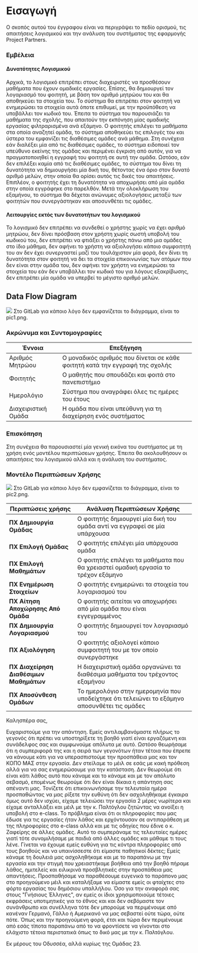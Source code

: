 # Εισαγωγή



Ο σκοπός αυτού του έγγραφου είναι να περιγράψει το πεδίο ορισμού, τις απαιτήσεις λογισμικού και την ανάλυση του συστήματος της εφαρμογής Project Partners.

### Εμβέλεια

#### Δυνατότητες Λογισμικού
Αρχικά, το λογισμικό επιτρέπει στους διαχειριστές να προσθέσουν μαθήματα που έχουν ομαδικές εργασίες. Επίσης, θα δημιουργεί τον λογαριασμό του φοιτητή, με βάση τον αριθμό μητρώου του και θα αποθηκεύει τα στοιχεία του. Το σύστημα θα επιτρέπει στον φοιτητή να ενημερώσει τα στοιχεία αυτά όποτε επιθυμεί, με την προϋπόθεση να υποβάλλει τον κωδικό του. Έπειτα το σύστημα του παρουσιάζει τα μαθήματα της σχολής, που απαιτούν την εκπόνηση μίας ομαδικής εργασίας φιλτραρισμένα ανά εξάμηνο. Ο φοιτητής επιλέγει τα μαθήματα στα οποία αναζητεί ομάδα, το σύστημα αποθηκεύει τις επιλογές του και ύστερα του εμφανίζει τις διαθέσιμες ομάδες ανά μάθημα. Στη συνέχεια εάν διαλέξει μία από τις διαθέσιμες ομάδες, το σύστημα ειδοποιεί τον υπεύθυνο εκείνης της ομάδας και περιμένει έγκριση από αυτόν, για να πραγματοποιηθεί η εγγραφή του φοιτητή σε αυτή την ομάδα. Ωστόσο, εάν δεν επιλέξει καμία από τις διαθέσιμες ομάδες, το σύστημα του δίνει τη δυνατότητα να δημιουργήσει μία δική του, θέτοντας ένα όριο στον δυνατό αριθμό μελών, στην οποία θα ορίσει αυτός τις δικές του απαιτήσεις. Επιπλέον, ο φοιτητής έχει τη δυνατότητα να αποχωρήσει από μία ομάδα στην οποία εγγράφηκε στο παρελθόν. Μετά την ολοκλήρωση του εξαμήνου, το σύστημα θα δέχεται ανώνυμες αξιολογήσεις μεταξύ των φοιτητών που συνεργάστηκαν και αποσυνθέτει τις ομάδες.

#### Λειτουργίες εκτός των δυνατοτήτων του λογισμικού
Το λογισμικό δεν επιτρέπει να συνδεθεί ο χρήστης χωρίς να έχει αριθμό μητρώου, δεν δίνει πρόσβαση στον χρήστη χωρίς σωστή υποβολή του κωδικού του, δεν επιτρέπει να φτιάξει ο χρήστης πάνω από μια ομάδες στο ίδιο μάθημα, δεν αφήνει το χρήστη να αξιολογήσει κάποιο συμφοιτητή του αν δεν έχει συνεργαστεί μαζί του τουλάχιστον μία φορά, δεν δίνει τη δυνατότητα στον φοιτητή να δει τα στοιχεία επικοινωνίας των ατόμων που δεν είναι στην ομάδα του, δεν αφήνει τον χρήστη να ενημερώσει τα στοιχεία του εάν δεν υποβάλλει τον κωδικό του για λόγους εξακρίβωσης, δεν επιτρέπει μία ομάδα να υπερβεί το μέγιστο αριθμό μελών.


## Data Flow Diagram
![](team09\docs\markdown\uml\requirements\pic1.png)
Στο GitLab για κάποιο λόγο δεν εμφανίζεται το διάγραμμα, είναι το pic1.png.
### Ακρώνυμα και Συντομογραφίες

|  Έννοια  |   Επεξήγηση     |
|----------------------|----------------------------------|
| Αριθμός Μητρώου                | Ο μοναδικός αριθμός που δίνεται σε κάθε φοιτητή κατά την εγγραφή της σχολής |
| Φοιτητής| Ο μαθητής που σπουδάζει και φοιτά στο πανεπιστήμιο|
| Ημερολόγιο| Σύστημα που αναγράφει όλες τις ημέρες του έτους|
| Διαχειριστική Ομάδα| Η ομάδα που είναι υπεύθυνη για τη διαχείρηση ενός συστήματος|

### Επισκόπηση

Στη συνέχεια θα παρουσιαστεί μία γενική εικόνα του συστήματος με τη χρήση ενός μοντέλου περιπτώσεων χρήσης. Έπειτα θα ακολουθήσουν οι απαιτήσεις του λογισμικού αλλά και η ανάλυση του συστήματος.


### Μοντέλο Περιπτώσεων Χρήσης

![](team09\docs\markdown\uml\requirements\pic2.png)
Στο GitLab για κάποιο λόγο δεν εμφανίζεται το διάγραμμα, είναι το pic2.png.

|  Περιπτώσεις χρήσης  |   Ανάλυση Περιπτώσεων Χρήσης     |
| -------------------- |----------------------------------|
| **ΠΧ Δημιουργία Ομάδας** | Ο φοιτητής δημιουργεί μία δική του ομάδα αντί να εγγραφεί σε μία υπάρχουσα|
| **ΠΧ Επιλογή Ομάδας**| Ο φοιτητής επιλέγει μία υπάρχουσα ομάδα |
| **ΠΧ Επιλογή Μαθημάτων**| Ο φοιτητής επιλέγει τα μαθήματα που θα χρειαστεί ομαδική εργασία το τρέχον εξάμηνο|
| **ΠΧ Ενημέρωση Στοιχείων**| Ο φοιτητής ενημερώνει τα στοιχεία του λογαριασμού του|
| **ΠΧ Αίτηση Αποχώρησης Από Ομάδα**| Ο φοιτητής αιτείται να αποχωρήσει από μία ομάδα που είναι εγγεγραμμένος|
| **ΠΧ Δημιουργία Λογαριασμού**| Ο φοιτητής δημιουργεί τον λογαριασμό του|
|**ΠΧ Αξιολόγηση**| Ο φοιτητής αξιολογεί κάποιο συμφοιτητή του με τον οποίο συνεργάστηκε|
|**ΠΧ Διαχείρηση Διαθέσιμων Μαθημάτων**| Η διαχειριστική ομάδα οργανώνει τα διαθέσιμα μαθήματα του τρέχοντος εξαμήνου|
|**ΠΧ Αποσύνθεση Ομάδων**| Το ημερολόγιο στην ημερομηνία που υποδείχτηκε ότι τελειώνει το εξάμηνο αποσυνθέτει τις ομάδες|

Καλησπέρα σας,

Ευχαριστούμε για την απάντηση. Εμείς αντιλαμβανόμαστε πλήρως το γεγονός ότι πρέπει να υποστηρίξετε τη βοηθό γιατί είναι εργαζόμενη και συνάδελφος σας και συμφωνούμε απόλυτα με αυτό.
Ωστόσο θεωρήσαμε ότι η συμπεριφορά της και η σειρά των γεγονότων ήταν τέτοια που έπρεπε να κάνουμε κάτι για να υπερασπιστούμε την προσπάθεια μας και τον ΚΟΠΟ ΜΑΣ
στην εργασία. Δεν στείλαμε το μέιλ σε εσάς με κακή 
πρόθεση αλλά για να σας ενημερώσουμε για την κατάσταση. Δεν θεωρούμε ότι είναι κάτι λάθος αυτό που κάναμε και το κάναμε και με τον απόλυτο σεβασμό, επομένως θεωρούμε ότι δεν είναι δίκαια
η απάντηση σας απέναντι μας. Τονίζετε ότι επικοινωνήσαμε την τελευταία ημέρα προσπαθώντας να μας ρίξετε την ευθύνη ότι δεν ασχοληθήκαμε έγκαιρα όμως αυτό δεν ισχύει, είχαμε τελειώσει την 
εργασία 2 μέρες νωρίτερα και είχαμε ανταλλάξει και μέιλ με την κ. Παλτόγλου ζητώντας να ανοίξει η υποβολή στο e-class. Το πρόβλημα είναι ότι οι πληροφορίες που μας έδωσε για τις εργασίες
ήταν λάθος και ερχόντουσαν σε αντιπαράθεση με της πληροφορίες στο e-class αλλά και με τις οδηγίες που έδινε ο κ. Ζαφείρης σε άλλες ομάδες. Αυτό το συμπεράναμε τις τελευταίες ημέρες γιατί τότε
συνομιλήσαμε με παιδιά από άλλες ομάδες και μάθαμε τι τους λένε. Γίνεται να έχουμε εμείς ευθύνη για τις κόντρα πληροφορίες από τους βοηθούς και να υπαινίσσεστε ότι είμαστε παθητικοί δέκτες;
Εμείς κάναμε τη δουλειά μας ασχοληθήκαμε και με το παραπάνω με την εργασία και την στιγμή που χρειαστήκαμε βοήθεια από την βοηθό πήραμε λάθος, ημιτελείς και ειλικρινά προσβλητικές στην προσπάθεια 
μας απαντήσεις. Προσπαθήσαμε να παραθέσουμε ευγενικά το παράπονο μας στο προηγούμενο μέιλ και καταλήξαμε να είμαστε εμείς οι φταίχτες στο φόρτο εργασίας του δημόσιου υπαλλήλου.
Όσο για την αναφορά σας στους "Γνήσιους Έλληνες", αν εμείς οι ίδιοι χρησιμοποιούμε τέτοιες εκφράσεις υποτιμητικές για το έθνος και
και δεν σεβόμαστε τον συνάνθρωπο και συνέλληνα τότε δεν μπορούμε να περιμένουμε από κανέναν Γερμανό, Γάλλο ή Αμερικανό να μας σεβαστεί ούτε τώρα, ούτε πότε. Όπως και την προηγούμενη φορά,
έτσι και τώρα δεν περιμένουμε από εσάς τίποτα παραπάνω από το να φροντίσετε να γίνονται στο ελάχιστο τέτοια περιστατικά όπως το δικό μας με την κ. Παλτόγλου.

Εκ μέρους του Οδυσσέα,
αλλά κυρίως της Ομάδας 23.